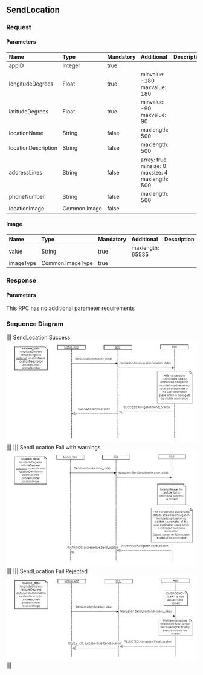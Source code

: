 ## SendLocation


### Request

#### Parameters

|Name|Type|Mandatory|Additional|Description|
|:---|:---|:--------|:---------|:----------|
|appID|Integer|true|||
|longitudeDegrees|Float|true|minvalue: -180<br>maxvalue: 180||
|latitudeDegrees|Float|true|minvalue: -90<br>maxvalue: 90||
|locationName|String|false|maxlength: 500||
|locationDescription|String|false|maxlength: 500||
|addressLines|String|false|array: true<br>minsize: 0<br>maxsize: 4<br>maxlength: 500||
|phoneNumber|String|false|maxlength: 500||
|locationImage|Common.Image|false|||

#### Image

|Name|Type|Mandatory|Additional|Description|
|:---|:---|:--------|:---------|:----------|
|value|String|true|maxlength: 65535||
|imageType|Common.ImageType|true|||

### Response

#### Parameters

This RPC has no additional parameter requirements

### Sequence Diagram
|||
SendLocation Success
![SendLocation](./assets/SendLocationSuccess.jpg)
|||
|||
SendLocation Fail with warnings
![SendLocation](./assets/SendLocationFailWarning.jpg)
|||
|||
SendLocation Fail Rejected
![SendLocation](./assets/SendLocationFailRejected.jpg)
|||
